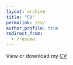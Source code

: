 ```yaml
---
layout: archive
title: "CV"
permalink: /cv/
author_profile: true
redirect_from:
  - /resume
---
```


View or download my <a href="[https://guidosalza.github.io/files/CV_Salza_Sept24.pdf](https://guidosalza.github.io/files/CV_Salza_Sept24.pdf)">CV</a>
